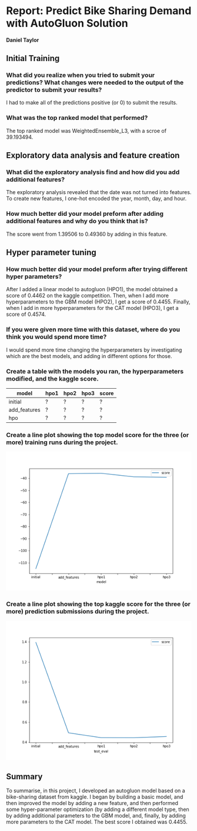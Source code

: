 # Report: Predict Bike Sharing Demand with AutoGluon Solution
#### Daniel Taylor

## Initial Training
### What did you realize when you tried to submit your predictions? What changes were needed to the output of the predictor to submit your results?
I had to make all of the predictions positive (or 0) to submit the results.

### What was the top ranked model that performed?
The top ranked model was WeightedEnsemble_L3, with a scroe of 39.193494.

## Exploratory data analysis and feature creation
### What did the exploratory analysis find and how did you add additional features?
The exploratory analysis revealed that the date was not turned into features. To create new features, I one-hot encoded the year, month, day, and hour.

### How much better did your model preform after adding additional features and why do you think that is?
The score went from 1.39506 to 0.49360 by adding in this feature.

## Hyper parameter tuning
### How much better did your model preform after trying different hyper parameters?
After I added a linear model to autogluon (HPO1), the model obtained a score of 0.4462 on the kaggle competition. Then, when I add more hyperparameters to the GBM model (HPO2), I get a score of 0.4455. Finally, when I add in more hyperparameters for the CAT model (HPO3), I get a score of 0.4574. 

### If you were given more time with this dataset, where do you think you would spend more time?
I would spend more time changing the hyperparameters by investigating which are the best models, and adding in different options for those.

### Create a table with the models you ran, the hyperparameters modified, and the kaggle score.
|model|hpo1|hpo2|hpo3|score|
|--|--|--|--|--|
|initial|?|?|?|?|
|add_features|?|?|?|?|
|hpo|?|?|?|?| 



### Create a line plot showing the top model score for the three (or more) training runs during the project.

![model_train_score.png](img/model_train_score.png)

### Create a line plot showing the top kaggle score for the three (or more) prediction submissions during the project.

![model_test_score.png](img/model_test_score.png)

## Summary
To summarise, in this project, I developed an autogluon model based on a bike-sharing dataset from kaggle. I began by building a basic model, and then improved the model by adding a new feature, and then performed some hyper-parameter optimization (by adding a different model type, then by adding additional parameters to the GBM model, and, finally, by adding more parameters to the CAT model. The best score I obtained was 0.4455.
